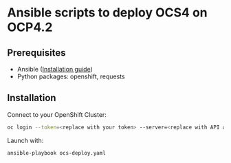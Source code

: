 # Ansible scripts to deploy OCS4 on OCP4.2

## Prerequisites
- Ansible ([Installation guide](https://docs.ansible.com/ansible/latest/installation_guide/intro_installation.html))
- Python packages: openshift, requests


## Installation
Connect to your OpenShift Cluster:
```bash
oc login --token=<replace with your token> --server=<replace with API address of server>
```

Launch with:
```bash
ansible-playbook ocs-deploy.yaml
```

